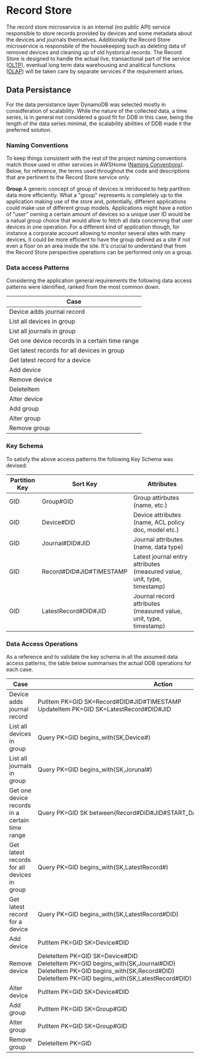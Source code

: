 
# Record Store #

The record store microservice is an internal (no public API) service responsible to store records provided by devices and some metadata about the devices and journals themselves. Additionally the Record Store microservice is responsbile of the housekeeping such as deleting data of removed devices and cleaning up of old hystorical records. The Record Store is designed to handle the actual live, transactional part of the service ([OLTP](https://en.wikipedia.org/wiki/Online_transaction_processing)), eventual long term data warehousing and analitical functions ([OLAP](https://en.wikipedia.org/wiki/Online_analytical_processing)) will be taken care by separate services if the requirement arises.

## Data Persistance ##

For the data persistance layer DynamoDB was selected mostly in considferation of scalability. While the nature of the collected data, a time series, is in general not considered a good fit for DDB in this case, being the length of the data series minimal, the scalability abilities of DDB made it the preferred solution. 

### Naming Conventions ###

To keep things consistent with the rest of the project naming conventions match those used in other services in AWSHome ([Naming Conventions](https://github.com/nicolacimmino/AWSHome/wiki/Naming-Conventions)). Below, for reference, the terms used throughout the code and descriptions that are pertinent to the Record Store service only.

**Group** A generic concept of group of devices is intriduced to help partition data more efficiently. What a "group" represents is completely up to the application making use of the store and, potentially, different applications could make use of different group models. Applications might have a notion of "user" owning a certain amount of devices so a unique user ID would be a natual group choice that would allow to fetch all data concerning that user devices in one operation. For a different kind of application though, for instance a corporate account allowing to monitor several sites with many devices, it could be more efficient to have the group defined as a site if not even a floor on an area inside the site. It's crucial to understand that from the Record Store perspective operations can be performed only on a group.

### Data access Patterns ###

Considering the application general requirements the following data access patterns were identified, ranked from the most common down.

| Case                                                              |
|-------------------------------------------------------------------|
| Device adds journal record                                        |
| List all devices in group                                         |
| List all journals in group                                        |
| Get one device records in a certain time range                    |
| Get latest records for all devices in group                       |
| Get latest record for a device                                    |
| Add device                                                        |
| Remove device                                                     |
| DeleteItem                                                        |
| Alter device                                                      |
| Add group                                                         |
| Alter group                                                       |
| Remove group                                                      |

### Key Schema ###

To satisfy the above access patterns the following Key Schema was devised:

| Partition Key | Sort Key                 | Attributes                                                              |
|---------------|--------------------------|-------------------------------------------------------------------------|
| GID           | Group#GID                | Group attirbutes (name, etc.)                                           |
| GID           | Device#DID               | Device attributes (name, ACL policy doc, model etc.)                    |
| GID           | Journal#DID#JID          | Journal attributes (name, data type)                                    |
| GID           | Record#DID#JID#TIMESTAMP | Latest journal entry attributes (measured value, unit, type, timestamp) |
| GID           | LatestRecord#DID#JID     | Journal record attributes (measured value, unit, type, timestamp)       |

### Data Access Operations ###

As a reference and to validate the key schema in all the assumed data access patterns, the table below summarises the actual DDB operations for each case.


| Case                                                              | Action      | 
|-------------------------------------------------------------------|-------------| 
| Device adds journal record                                        | PutItem&nbsp;PK=GID&nbsp;SK=Record#DID#JID#TIMESTAMP<br>UpdateItem&nbsp;PK=GID&nbsp;SK=LatestRecord#DID#JID| 
| List all devices in group                                         | Query&nbsp;PK=GID&nbsp;begins_with(SK,Device#)| 
| List all journals in group                                        | Query&nbsp;PK=GID&nbsp;begins_with(SK,Jorunal#)| 
| Get one device records in a certain time range                    | Query&nbsp;PK=GID&nbsp;SK&nbsp;between(Record#DID#JID#START_DATE,Record#DID#JID#END_DATE)| 
| Get latest records for all devices in group                       | Query&nbsp;PK=GID&nbsp;begins_with(SK,LatestRecord#)| 
| Get latest record for a device                                    | Query&nbsp;PK=GID&nbsp;begins_with(SK,LatestRecord#DID)| 
| Add device                                                        | PutItem&nbsp;PK=GID&nbsp;SK=Device#DID| 
| Remove device                                                     | DeleteItem&nbsp;PK=GID&nbsp;SK=Device#DID<br>DeleteItem&nbsp;PK=GID&nbsp;begins_with(SK,Journal#DID)<br>DeleteItem&nbsp;PK=GID&nbsp;begins_with(SK,Record#DID)<br>DeleteItem&nbsp;PK=GID&nbsp;begins_with(SK,LatestRecord#DID)| 
| Alter device                                                      | PutItem&nbsp;PK=GID&nbsp;SK=Device#DID | 
| Add group                                                         | PutItem&nbsp;PK=GID&nbsp;SK=Group#GID | 
| Alter group                                                       | PutItem&nbsp;PK=GID&nbsp;SK=Group#GID | 
| Remove group                                                      | DeleteItem&nbsp;PK=GID | 

